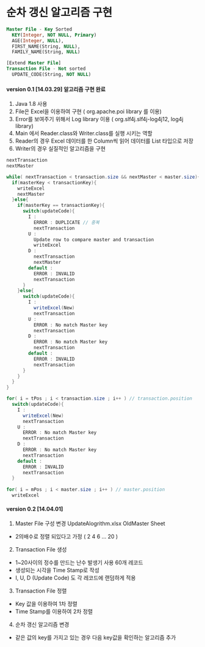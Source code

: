 <h1>순차 갱신 알고리즘 구현</h1>

```sql
Master File - Key Sorted
  KEY(Integer, NOT NULL, Primary)
  AGE(Integer, NULL), 
  FIRST_NAME(String, NULL), 
  FAMILY_NAME(String, NULL)
```

```sql
[Extend Master File]
Transaction File - Not sorted 
  UPDATE_CODE(String, NOT NULL)
```

<h4>version 0.1 [14.03.29] 알고리즘 구현 완료</h4>

1. Java 1.8 사용
2. File은 Excel을 이용하여 구현 ( org.apache.poi library 를 이용)
3. Error를 보여주기 위해서 Log library 이용 ( org.slf4j.slf4j-log4j12, log4j library)
4. Main 에서 Reader.class와 Writer.class를 실행 시키는 역할
5. Reader의 경우 Excel 데이터를 한 Column씩 읽어 데이터를 List 타입으로 저장
6. Writer의 경우 실질적인 알고리즘을 구현

```java
nextTransaction
nextMaster

while( nextTransaction < transaction.size && nextMaster < master.size){
  if(masterKey < transactionKey){
    writeExcel
    nextMaster
  }else{
    if(masterKey == transactionKey){
      switch(updateCode){
        I : 
          ERROR : DUPLICATE // 중복
          nextTransaction
        U :
          Update row to compare master and transaction
          writeExcel
        D :
          nextTransaction
          nextMaster
        default :
          ERROR : INVALID
          nextTransaction
      }
    }else{
      switch(updateCode){
        I :
          writeExcel(New)
          nextTransaction
        U :
          ERROR : No match Master key
          nextTransaction
        D :
          ERROR : No match Master key
          nextTransaction
        default :
          ERROR : INVALID
          nextTransaction
      }
    }
  }
}

for( i = tPos ; i < transaction.size ; i++ ) // transaction.position
  switch(updateCode){
    I :
      writeExcel(New)
      nextTransaction
    U :
      ERROR : No match Master key
      nextTransaction
    D :
      ERROR : No match Master key
      nextTransaction
    default :
      ERROR : INVALID
      nextTransaction
  }
  
for( i = mPos ; i < master.size ; i++ ) // master.position
  writeExcel
```

<h4>version 0.2 [14.04.01]</h4>

1. Master File 구성 변경 UpdateAlogrithm.xlsx OldMaster Sheet
- 2의배수로 정렬 되있다고 가정 ( 2 4 6 ... 20 )
2. Transaction File 생성
- 1~20사이의 정수를 만드는 난수 발생기 사용 60개 레코드
- 생성되는 시각을 Time Stamp로 작성
- I, U, D (Update Code) 도 각 레코드에 랜덤하게 적용
3. Transaction File 정렬
- Key 값을 이용하여 1차 정렬
- Time Stamp를 이용하여 2차 정렬
4. 순차 갱신 알고리즘 변경
- 같은 값의 key를 가지고 있는 경우 다음 key값을 확인하는 알고리즘 추가 
